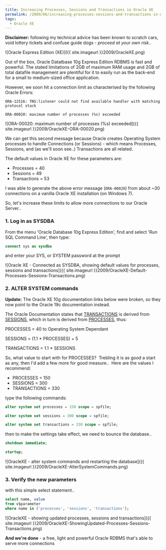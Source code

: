 ```yaml
---
title: Increasing Processes, Sessions and Transactions in Oracle XE
permalink: /2009/06/increasing-processes-sessions-and-transactions-in-oracle-xe/
tags:
  - Oracle XE
---
```

<div class="alert alert-warning">
<strong>Disclaimer:</strong> following my technical advice has been known to scratch cars, void lottery tickets and confuse guide dogs - <em>proceed at your own risk..</em>
</div>

![Oracle Express Edition (XE)]({{ site.imageurl }}2009/OracleXE.png)

Out of the box, Oracle Datatbase 10g Express Edition RDBMS is fast and powerful. The stated limitations of 2GB of maximum RAM usage and 2GB of total datafile management are plentiful for it to easily run as the back-end for a small to medium-sized office application.

However, we soon hit a connection limit as characterised by the following Oracle Errors:

``` console
ORA-12516: TNS:listener could not find available handler with matching protocol stack

ORA-00020: maximum number of processes (%s) exceeded
```

![ORA-00020: maximum number of processes (%s) exceeded]({{ site.imageurl }}2009/OracleXE-ORA-00020.png)

We can get this second message because Oracle creates Operating System processes to handle Connections (or Sessions) - which means Processes, Sessions, and (as we'll soon see..) Transactions are all related.

The default values in Oracle XE for these parameters are:

  * Processes = 40
  * Sessions = 49
  * Transactions = 53

I was able to generate the above error message (`ORA-00020`) from about ~30 connections on a vanilla Oracle XE installation (on Windows 7).

So, let's increase these limits to allow more connections to our Oracle Server..

### 1. Log in as SYSDBA

From the menu 'Oracle Database 10g Express Edition', find and select 'Run SQL Command Line', then type:

``` sql
connect sys as sysdba
```

and enter your SYS, or SYSTEM password at the prompt

![Oracle XE - Connected as SYSDBA, showing default values for processes, sessions and transactions]({{ site.imageurl }}2009/OracleXE-Default-Processes-Sessions-Transactions.png)

### 2. ALTER SYSTEM commands

<p class="notice--info">
  <i class="fa-solid fa-fw fa-link"></i> <strong>Update:</strong> The Oracle XE 10g documentation links below were broken, so they now point to the Oracle 19c documentation instead.
</p>

The Oracle Documentation states that [TRANSACTIONS](https://docs.oracle.com/en/database/oracle/oracle-database/19/refrn/TRANSACTIONS.html#GUID-5B403FA1-5B23-4BCC-8086-4B3DBB2B7A96 "TRANSACTIONS - Oracle 19c Documentation") is derived from [SESSIONS](https://docs.oracle.com/en/database/oracle/oracle-database/19/refrn/SESSIONS.html#GUID-52804B5A-164F-44F3-8980-F2593B58D807 "SESSIONS - Oracle 19c Documentation"), which in turn is derived from [PROCESSES](https://docs.oracle.com/en/database/oracle/oracle-database/19/refrn/PROCESSES.html#GUID-B757AF80-DA38-4167-A914-FE376A3AD4FE "PROCESSES - Oracle 19c Documentation"), thus:

PROCESSES = 40 to Operating System Dependant

SESSIONS = (1.1 * PROCESSES) + 5

TRANSACTIONS = 1.1 * SESSIONS

So, what value to start with for PROCESSES?  Trebling it is as good a start as any, then I'd add a few more for good measure..  Here are the values I recommend:

  * PROCESSES = 150
  * SESSIONS = 300
  * TRANSACTIONS = 330

type the following commands:

``` sql
alter system set processes = 150 scope = spfile;

alter system set sessions = 300 scope = spfile;

alter system set transactions = 330 scope = spfile;
```

then to make the settings take effect, we need to bounce the database..

``` sql
shutdown immediate;

startup;
```

![OracleXE - alter system commands and restarting the database]({{ site.imageurl }}2009/OracleXE-AlterSystemCommands.png)

### 3. Verify the new parameters

with this simple select statement..
``` sql
select name, value
from v$parameter
where name in ('processes', 'sessions', 'transactions');
```

![OracleXE - showing updated processes, sessions and transactions]({{ site.imageurl }}2009/OracleXE-ShowingUpdated-Processes-Sessions-Transactions.png)

**And we're done** - a free, light and powerful Oracle RDBMS that's able to serve more connections

